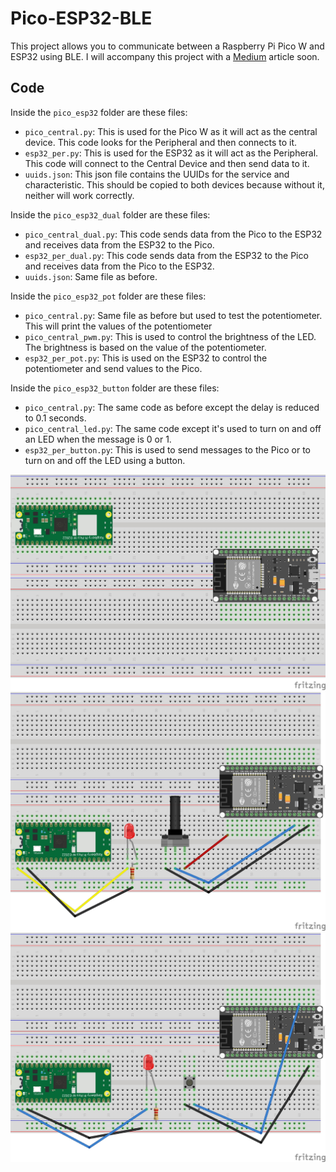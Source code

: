 # Pico-ESP32-BLE
This project allows you to communicate between a Raspberry Pi Pico W and ESP32 using BLE. I will accompany this project with a [Medium](https://medium.com/p/16ff26bde913) article soon.

## Code

Inside the `pico_esp32` folder are these files:

* `pico_central.py`: This is used for the Pico W as it will act as the central device. This code looks for the Peripheral and then connects to it.
* `esp32_per.py`: This is used for the ESP32 as it will act as the Peripheral. This code will connect to the Central Device and then send data to it.
* `uuids.json`: This json file contains the UUIDs for the service and characteristic. This should be copied to both devices because without it, neither will work correctly.

Inside the `pico_esp32_dual` folder are these files:

* `pico_central_dual.py`: This code sends data from the Pico to the ESP32 and receives data from the ESP32 to the Pico.
* `esp32_per_dual.py`: This code sends data from the ESP32 to the Pico and receives data from the Pico to the ESP32.
* `uuids.json`: Same file as before.

Inside the `pico_esp32_pot` folder are these files:

* `pico_central.py`: Same file as before but used to test the potentiometer. This will print the values of the potentiometer
* `pico_central_pwm.py`: This is used to control the brightness of the LED. The brightness is based on the value of the potentiometer.
* `esp32_per_pot.py`: This is used on the ESP32 to control the potentiometer and send values to the Pico.

Inside the `pico_esp32_button` folder are these files:

* `pico_central.py`: The same code as before except the delay is reduced to 0.1 seconds.
* `pico_central_led.py`: The same code except it's used to turn on and off an LED when the message is 0 or 1.
* `esp32_per_button.py`: This is used to send messages to the Pico or to turn on and off the LED using a button.


![image](https://github.com/sentairanger/Pico-ESP32-BLE/blob/main/pico-esp32_bb.jpg)
![image](https://github.com/sentairanger/Pico-ESP32-BLE/blob/main/pico-esp32-pot_bb.jpg)
![image](https://github.com/sentairanger/Pico-ESP32-BLE/blob/main/pico-esp32-button_bb.jpg)
